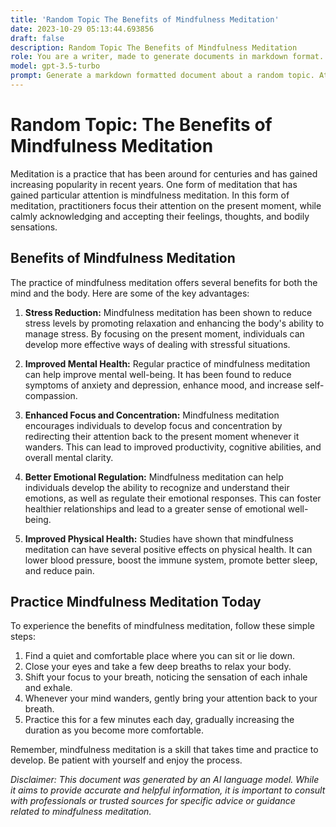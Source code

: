 ```yaml
---
title: 'Random Topic The Benefits of Mindfulness Meditation'
date: 2023-10-29 05:13:44.693856
draft: false
description: Random Topic The Benefits of Mindfulness Meditation
role: You are a writer, made to generate documents in markdown format. It is very important that all of the documents you generate are in valid markdown format.
model: gpt-3.5-turbo
prompt: Generate a markdown formatted document about a random topic. At the bottom, include a disclaimer explaining that the document was generated by you. The first line of the document should be the title. Make sure that the entire document is in proper markdown format, using a mix of various tags to make the document visually appealing.
---
```


# Random Topic: The Benefits of Mindfulness Meditation

Meditation is a practice that has been around for centuries and has gained increasing popularity in recent years. One form of meditation that has gained particular attention is mindfulness meditation. In this form of meditation, practitioners focus their attention on the present moment, while calmly acknowledging and accepting their feelings, thoughts, and bodily sensations.

## Benefits of Mindfulness Meditation

The practice of mindfulness meditation offers several benefits for both the mind and the body. Here are some of the key advantages:

1. **Stress Reduction:** Mindfulness meditation has been shown to reduce stress levels by promoting relaxation and enhancing the body's ability to manage stress. By focusing on the present moment, individuals can develop more effective ways of dealing with stressful situations.

2. **Improved Mental Health:** Regular practice of mindfulness meditation can help improve mental well-being. It has been found to reduce symptoms of anxiety and depression, enhance mood, and increase self-compassion.

3. **Enhanced Focus and Concentration:** Mindfulness meditation encourages individuals to develop focus and concentration by redirecting their attention back to the present moment whenever it wanders. This can lead to improved productivity, cognitive abilities, and overall mental clarity.

4. **Better Emotional Regulation:** Mindfulness meditation can help individuals develop the ability to recognize and understand their emotions, as well as regulate their emotional responses. This can foster healthier relationships and lead to a greater sense of emotional well-being.

5. **Improved Physical Health:** Studies have shown that mindfulness meditation can have several positive effects on physical health. It can lower blood pressure, boost the immune system, promote better sleep, and reduce pain.

## Practice Mindfulness Meditation Today

To experience the benefits of mindfulness meditation, follow these simple steps:

1. Find a quiet and comfortable place where you can sit or lie down.
2. Close your eyes and take a few deep breaths to relax your body.
3. Shift your focus to your breath, noticing the sensation of each inhale and exhale.
4. Whenever your mind wanders, gently bring your attention back to your breath.
5. Practice this for a few minutes each day, gradually increasing the duration as you become more comfortable.

Remember, mindfulness meditation is a skill that takes time and practice to develop. Be patient with yourself and enjoy the process.

*Disclaimer: This document was generated by an AI language model. While it aims to provide accurate and helpful information, it is important to consult with professionals or trusted sources for specific advice or guidance related to mindfulness meditation.*